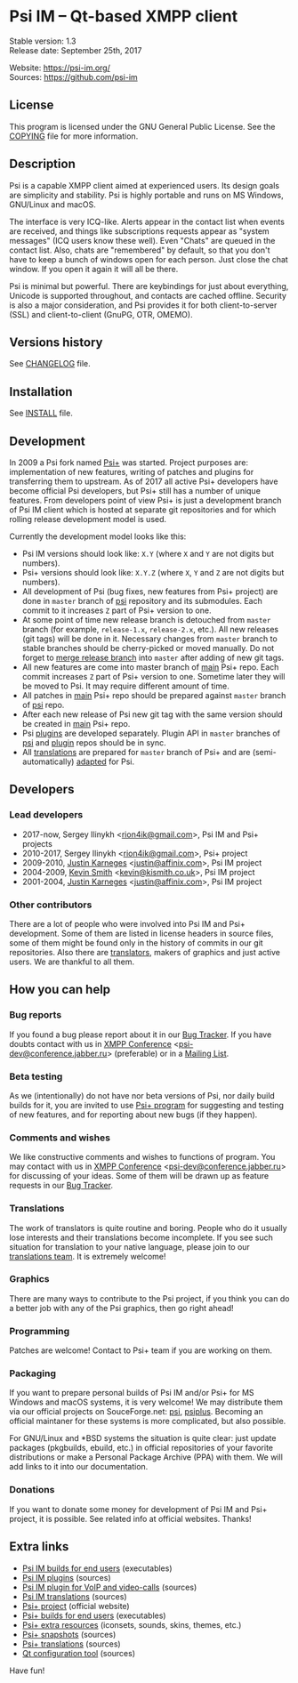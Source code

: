 # Psi IM &ndash; Qt-based XMPP client

Stable version: 1.3 <br>
Release date: September 25th, 2017

Website: https://psi-im.org/ <br>
Sources: https://github.com/psi-im

## License

This program is licensed under the GNU General Public License. See the [COPYING](https://github.com/psi-im/psi/blob/master/COPYING) file for more information.

## Description

Psi is a capable XMPP client aimed at experienced users. Its design goals are simplicity and stability. Psi is highly portable and runs on MS Windows, GNU/Linux and macOS.

The interface is very ICQ-like. Alerts appear in the contact list when events are received, and things like subscriptions requests appear as "system messages" (ICQ users know these well). Even "Chats" are queued in the contact list. Also, chats are "remembered" by default, so that you don't have to keep a bunch of windows open for each person. Just close the chat window. If you open it again it will all be there.

Psi is minimal but powerful. There are keybindings for just about everything, Unicode is supported throughout, and contacts are cached offline. Security is also a major consideration, and Psi provides it for both client-to-server (SSL) and client-to-client (GnuPG, OTR, OMEMO).

## Versions history

See [CHANGELOG](https://github.com/psi-im/psi/blob/master/CHANGELOG) file.

## Installation

See [INSTALL](https://github.com/psi-im/psi/blob/master/INSTALL) file.

## Development

In 2009 a Psi fork named [Psi+](https://psi-plus.com/) was started. Project purposes are: implementation of new features, writing of patches and plugins for transferring them to upstream. As of 2017 all active Psi+ developers have become official Psi developers, but Psi+ still has a number of unique features. From developers point of view Psi+ is just a development branch of Psi IM client which is hosted at separate git repositories and for which rolling release development model is used.

Currently the development model looks like this:

* Psi IM versions should look like: `X.Y` (where `X` and `Y` are not digits but numbers).
* Psi+ versions should look like: `X.Y.Z` (where `X`, `Y` and `Z` are not digits but numbers).
* All development of Psi (bug fixes, new features from Psi+ project) are done in `master` branch of [psi](https://github.com/psi-im/psi) repository and its submodules. Each commit to it increases `Z` part of Psi+ version to one.
* At some point of time new release branch is detouched from `master` branch (for example, `release-1.x`, `release-2.x`, etc.). All new releases (git tags) will be done in it. Necessary changes from `master` branch to stable branches should be cherry-picked or moved manually. Do not forget to [merge release branch](admin/merge_release_to_master.sh) into `master` after adding of new git tags.
* All new features are come into master branch of [main](https://github.com/psi-plus/main) Psi+ repo. Each commit increases `Z` part of Psi+ version to one. Sometime later they will be moved to Psi. It may require different amount of time.
* All patches in [main](https://github.com/psi-plus/main) Psi+ repo should be prepared against `master` branch of [psi](https://github.com/psi-im/psi) repo.
* After each new release of Psi new git tag with the same version should be created in [main](https://github.com/psi-plus/main) Psi+ repo.
* Psi [plugins](https://github.com/psi-im/plugins) are developed separately. Plugin API in `master` branches of [psi](https://github.com/psi-im/psi) and [plugin](https://github.com/psi-im/plugins) repos should be in sync.
* All [translations](https://github.com/psi-plus/psi-plus-l10n) are prepared for `master` branch of Psi+ and are (semi-automatically) [adapted](https://github.com/psi-im/psi-l10n) for Psi.

## Developers

### Lead developers

* 2017-now,  Sergey Ilinykh <<rion4ik@gmail.com>>, Psi IM and Psi+ projects
* 2010-2017, Sergey Ilinykh <<rion4ik@gmail.com>>, Psi+ project
* 2009-2010, [Justin Karneges](http://andbit.net/) <<justin@affinix.com>>, Psi IM project
* 2004-2009, [Kevin Smith](http://doomsong.co.uk/) <<kevin@kismith.co.uk>>, Psi IM project
* 2001-2004, [Justin Karneges](http://andbit.net/) <<justin@affinix.com>>, Psi IM project

### Other contributors

There are a lot of people who were involved into Psi IM and Psi+ development. Some of them are listed in license headers in source files, some of them might be found only in the history of commits in our git repositories. Also there are [translators](https://github.com/psi-plus/psi-plus-l10n/blob/master/AUTHORS), makers of graphics and just active users. We are thankful to all them.

## How you can help

### Bug reports

If you found a bug please report about it in our [Bug Tracker](https://github.com/psi-im/psi/issues). If you have doubts contact with us in [XMPP Conference](https://chatlogs.jabber.ru/psi-dev@conference.jabber.ru) &lt;psi-dev@conference.jabber.ru&gt; (preferable) or in a [Mailing List](https://groups.google.com/forum/#!forum/psi-users).

### Beta testing

As we (intentionally) do not have nor beta versions of Psi, nor daily build builds for it, you are invited to use [Psi+ program](https://psi-plus.com/) for suggesting and testing of new features, and for reporting about new bugs (if they happen).

### Comments and wishes

We like constructive comments and wishes to functions of program. You may contact with us in [XMPP Conference](https://chatlogs.jabber.ru/psi-dev@conference.jabber.ru) &lt;psi-dev@conference.jabber.ru&gt; for discussing of your ideas. Some of them will be drawn up as feature requests in our [Bug Tracker](https://github.com/psi-im/psi/issues).

### Translations

The work of translators is quite routine and boring. People who do it usually lose interests and their translations become incomplete. If you see such situation for translation to your native language, please join to our [translations team](https://www.transifex.com/tehnick/psi-plus/). It is extremely welcome!

### Graphics

There are many ways to contribute to the Psi project, if you think you can do a better job with any of the Psi graphics, then go right ahead!

### Programming

Patches are welcome!  Contact to Psi+ team if you are working on them.

### Packaging

If you want to prepare personal builds of Psi IM and/or Psi+ for MS Windows and macOS systems, it is very welcome! We may distribute them via our official projects on SouceForge.net: [psi](https://sourceforge.net/projects/psi/), [psiplus](https://sourceforge.net/projects/psiplus/). Becoming an official maintaner for these systems is more complicated, but also possible.

For GNU/Linux and *BSD systems the situation is quite clear: just update packages (pkgbuilds, ebuild, etc.) in official repositories of your favorite distributions or make a Personal Package Archive (PPA) with them. We will add links to it into our documentation.

### Donations

If you want to donate some money for development of Psi IM and Psi+ project, it is possible. See related info at official websites. Thanks!

## Extra links

* [Psi IM builds for end users](https://sourceforge.net/projects/psi/files/) (executables)
* [Psi IM plugins](https://github.com/psi-im/plugins) (sources)
* [Psi IM plugin for VoIP and video-calls](https://github.com/psi-im/psimedia) (sources)
* [Psi IM translations](https://github.com/psi-im/psi-l10n) (sources)
* [Psi+ project](https://psi-plus.com/) (official website)
* [Psi+ builds for end users](https://sourceforge.net/projects/psiplus/files/) (executables)
* [Psi+ extra resources](https://github.com/psi-plus/resources) (iconsets, sounds, skins, themes, etc.)
* [Psi+ snapshots](https://github.com/psi-plus/psi-plus-snapshots) (sources)
* [Psi+ translations](https://github.com/psi-plus/psi-plus-l10n) (sources)
* [Qt configuration tool](https://github.com/psi-plus/qconf) (sources)

Have fun!

